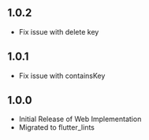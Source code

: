 ## 1.0.2

- Fix issue with delete key

## 1.0.1

- Fix issue with containsKey

## 1.0.0

- Initial Release of Web Implementation
- Migrated to flutter_lints

